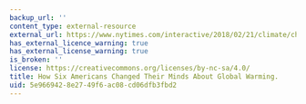 ```yaml
---
backup_url: ''
content_type: external-resource
external_url: https://www.nytimes.com/interactive/2018/02/21/climate/changed-minds-americans.html
has_external_licence_warning: true
has_external_license_warning: true
is_broken: ''
license: https://creativecommons.org/licenses/by-nc-sa/4.0/
title: How Six Americans Changed Their Minds About Global Warming.
uid: 5e966942-8e27-49f6-ac08-cd06dfb3fbd2
---
```

